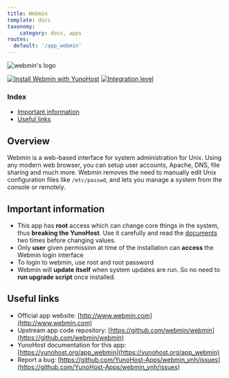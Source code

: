 ```yaml
---
title: Webmin
template: docs
taxonomy:
    category: docs, apps
routes:
  default: '/app_webmin'
---
```


![webmin's logo](image://webmin_logo.png?resize=100)

[![Install Webmin with YunoHost](https://install-app.yunohost.org/install-with-yunohost.png)](https://install-app.yunohost.org/?app=webmin) [![Integration level](https://dash.yunohost.org/integration/webmin.svg)](https://dash.yunohost.org/appci/app/webmin)

### Index

- [Important information](#Important-Information)
- [Useful links](#useful-links)


## Overview

Webmin is a web-based interface for system administration for Unix. Using any modern web browser, you can setup user accounts, Apache, DNS, file sharing and much more. Webmin removes the need to manually edit Unix configuration files like `/etc/passwd`, and lets you manage a system from the console or remotely.

## Important information

* This app has **root** access which can change core things in the system, thus **breaking the YunoHost**. Use it carefully and read the [documents](https://doxfer.webmin.com/Webmin/Main_Page) two times before changing values.
* Only **user** given permission at time of the installation can **access** the Webmin login interface
* To login to webmin, use root and root password 
* Webmin will **update itself** when system updates are run. So no need to **run upgrade script** once installed.


## Useful links

* Official app website: [http://www.webmin.com](http://www.webmin.com)
* Upstream app code repository: [https://github.com/webmin/webmin](https://github.com/webmin/webmin)
* YunoHost documentation for this app: [https://yunohost.org/app_webmin](https://yunohost.org/app_webmin)
* Report a bug: [https://github.com/YunoHost-Apps/webmin_ynh/issues](https://github.com/YunoHost-Apps/webmin_ynh/issues)

